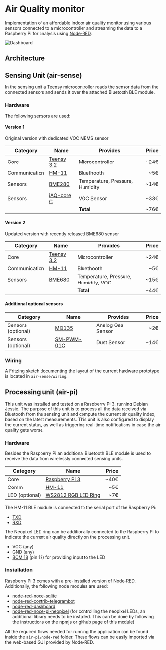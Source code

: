 # Air Quality monitor
Implementation of an affordable indoor air quality monitor using various sensors connected to a microcontroller and streaming the data to a Raspberry Pi for analysis using [Node-RED](http://nodered.org/).

![Dashboard]

## Architecture

## Sensing Unit (air-sense)
In the sensing unit a [Teensy] microcontroller reads the sensor data from the connected sensors and sends it over the attached Bluetooth BLE module.

### Hardware
The following sensors are used:

#### Version 1
Original version with dedicated VOC MEMS sensor

| Category            | Name                 | Provides                             | Price |
|---------------------|----------------------|--------------------------------------|------:|
| Core                | [Teensy 3.2][Teensy] | Microcontroller                      |  ~24€ |
| Communication       | [HM-11]              | Bluethooth                           |   ~5€ |
| Sensors             | [BME280]             | Temperature, Pressure, Humidity      |  ~14€ |
| Sensors             | [iAQ-core C]         | VOC Sensor                           |  ~33€ |
|                     |                      | **Total**                            |  ~76€ |

#### Version 2
Updated version with recently released BME680 sensor

| Category            | Name                 | Provides                             | Price |
|---------------------|----------------------|--------------------------------------|------:|
| Core                | [Teensy 3.2][Teensy] | Microcontroller                      |  ~24€ |
| Communication       | [HM-11]              | Bluethooth                           |   ~5€ |
| Sensors             | [BME680]             | Temperature, Pressure, Humidity, VOC |  ~15€ |
|                     |                      | **Total**                            |  ~44€ |

#### Additional optional sensors
| Category            | Name                 | Provides                             | Price |
|---------------------|----------------------|--------------------------------------|------:|
| Sensors (optional)  | [MQ135]              | Analog Gas Sensor                    |   ~2€ |
| Sensors (optional)  | [SM-PWM-01C]         | Dust Sensor                          |  ~14€ |

### Wiring
A Fritzing sketch documenting the layout of the current hardware prototype is located in `air-sense/wiring`.


## Processing unit (air-pi)
This unit was installed and tested on a [Raspberry Pi 3], running Debian Jessie.
The purpose of this unit is to process all the data received via Bluetooth from the sensing unit and compute the current air quality index, based on the latest measurements.
This unit is also configured to display the current status, as well as triggering real-time notifications in case the air quality gets worse.

### Hardware
Besides the Raspberry Pi an additional Bluetooth BLE module is used to receive the data from wirelessly connected sensing units.

| Category       | Name                  | Price |
|----------------|-----------------------|------:|
| Core           | [Raspberry Pi 3]      | ~40€  |
| Comm           | [HM-11]               |  ~5€  |
| LED (optional) | [WS2812 RGB LED Ring] |  ~7€  |

The HM-11 BLE module is connected to the serial port of the Raspberry Pi:
- [TXD](http://pinout.xyz/pinout/pin8_gpio14)
- [RXD](http://pinout.xyz/pinout/pin10_gpio15)

The Neopixel LED ring can be additionally connected to the Raspberry Pi to indicate the current air quality directly on the processing unit.
- VCC (any)
- GND (any)
- [BCM 18](https://pinout.xyz/pinout/pin12_gpio18) (pin 12) for providing input to the LED

### Installation
Raspberry Pi 3 comes with a pre-installed version of Node-RED.
Additionally, the following node modules are used:
- [node-red-node-sqlite](https://www.npmjs.com/package/node-red-node-sqlite)
- [node-red-contrib-telegrambot](https://github.com/windkh/node-red-contrib-telegrambot)
- [node-red-dashboard](https://github.com/node-red/node-red-dashboard)
- [node-red-node-pi-neopixel](https://www.npmjs.com/package/node-red-node-pi-neopixel)
(for controlling the neopixel LEDs, an additional library needs to be installed. This can be done by following the instructions on the npmjs or github page of this module)

All the required flows needed for running the application can be found inside the `air-pi/node-red` folder.
These flows can be easily imported via the web-based GUI provided by Node-RED.


[Dashboard]: https://cloud.githubusercontent.com/assets/1117666/21831099/b9782bfa-d7a1-11e6-8d5f-f32e0b3c3636.png
[Teensy]: https://www.pjrc.com/teensy
[HM-11]: http://wiki.seeed.cc/Bluetooth_V4.0_HM_11_BLE_Module
[BME280]: https://www.bosch-sensortec.com/bst/products/all_products/bme280
[BME680]: https://www.bosch-sensortec.com/bst/products/all_products/bme680
[iAQ-core C]: http://ams.com/eng/Products/Environmental-Sensors/Air-Quality-Sensors/iAQ-core-C
[MQ135]: https://www.olimex.com/Products/Components/Sensors/SNS-MQ135
[SM-PWM-01C]: http://www.amphenol-sensors.com/en/component/edocman/3-co2/4-co2-modules/194-sm-pwm-01c
[Raspberry Pi 3]: https://www.raspberrypi.org/products/raspberry-pi-3-model-b
[WS2812 RGB LED Ring]: http://www.watterott.com/de/WS2812B-RGB-Ring-8
